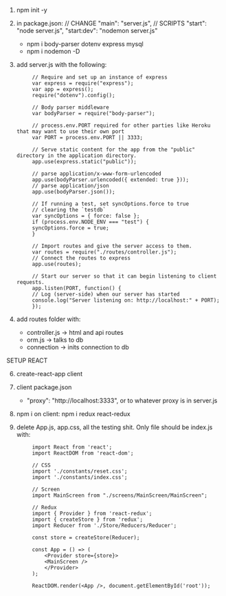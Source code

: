 1) npm init -y

2) in package.json:
	// CHANGE
	"main": "server.js",
	// SCRIPTS
	"start": "node server.js",
    "start:dev": "nodemon server.js"

	- npm i body-parser dotenv express mysql
	- npm i nodemon -D

3) add server.js with the following:

			// Require and set up an instance of express
			var express = require("express");
			var app = express();
			require("dotenv").config();

			// Body parser middleware
			var bodyParser = require("body-parser");

			// process.env.PORT required for other parties like Heroku that may want to use their own port
			var PORT = process.env.PORT || 3333;

			// Serve static content for the app from the "public" directory in the application directory.
			app.use(express.static("public"));

			// parse application/x-www-form-urlencoded
			app.use(bodyParser.urlencoded({ extended: true }));
			// parse application/json
			app.use(bodyParser.json());

			// If running a test, set syncOptions.force to true
			// clearing the `testdb`
			var syncOptions = { force: false };
			if (process.env.NODE_ENV === "test") {
			syncOptions.force = true;
			}

			// Import routes and give the server access to them.
			var routes = require("./routes/controller.js");
			// Connect the routes to express
			app.use(routes);

			// Start our server so that it can begin listening to client requests.
			app.listen(PORT, function() {
			// Log (server-side) when our server has started
			console.log("Server listening on: http://localhost:" + PORT);
			});

5) add routes folder with:
	- controller.js -> html and api routes
	- orm.js -> talks to db
	- connection -> inits connection to db

SETUP REACT

6) create-react-app client

7) client package.json
	-   "proxy": "http://localhost:3333", or to whatever proxy is in server.js

8) npm i on client:  npm i redux react-redux

9) delete App.js, app.css, all the testing shit. Only file should be index.js with:

			import React from 'react';
			import ReactDOM from 'react-dom';

			// CSS
			import './constants/reset.css';
			import './constants/index.css';

			// Screen
			import MainScreen from "./screens/MainScreen/MainScreen";

			// Redux
			import { Provider } from 'react-redux';
			import { createStore } from 'redux';
			import Reducer from './Store/Reducers/Reducer';

			const store = createStore(Reducer);

			const App = () => (
				<Provider store={store}>
				<MainScreen />
				</Provider>
			);

			ReactDOM.render(<App />, document.getElementById('root'));

